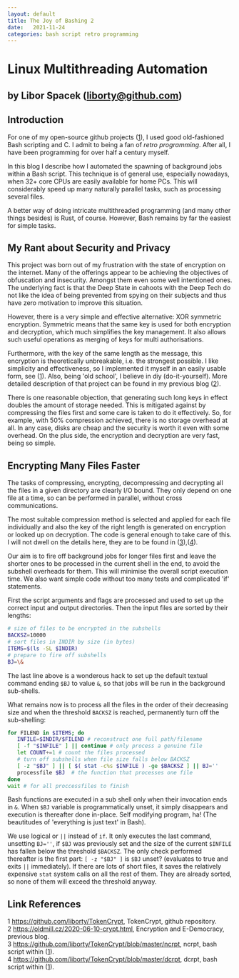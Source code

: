 ```yaml
---
layout: default
title: The Joy of Bashing 2
date:   2021-11-24
categories: bash script retro programming
---
```


# Linux Multithreading Automation

## by Libor Spacek (liborty@github.com)

## Introduction

For one of my open-source github projects ([1]),
I used good old-fashioned Bash scripting and C. I admit to being a fan of *retro programming*. After all, I have been programming for over half a century myself.

In this blog I describe how I automated the spawning of background jobs within a Bash script. This technique is of general use, especially nowadays, when 32+ core CPUs are easily available for home PCs. This will considerably speed up many naturally parallel tasks, such as processing several files.

A better way of doing intricate multithreaded programming (and many other things besides) is Rust, of course. However, Bash remains by far the easiest for simple tasks.

## My Rant about Security and Privacy

This project was born out of my frustration with the state of encryption on the internet. Many of the offerings appear to be achieving the objectives of obfuscation and insecurity. Amongst them even some well intentioned ones. The underlying fact is that the Deep State in cahoots with the  Deep Tech do not like the idea of being prevented from spying on their subjects and thus have zero motivation to improve this situation.

However, there is a very simple and effective alternative: XOR symmetric encryption. Symmetric means that the same key is used for both encryption and decryption, which much simplifies the key management. It also allows such useful operations as merging of keys for multi authorisations.

Furthermore, with the key of the same length as the message, this encryption is theoretically unbreakable, i.e. the strongest possible. I like simplicity and effectiveness, so I implemented it myself in an easily usable form, see ([1]). Also, being 'old school', I believe in diy (do-it-yourself). More detailed description of that project can be found in my previous blog ([2]).

There is one reasonable objection, that generating such long keys in effect doubles the amount of storage needed. This is mitigated against by compressing the files first and some care is taken to do it effectively. So, for example, with 50% compression achieved, there is no storage overhead at all. In any case, disks are cheap and the security is worth it even with some overhead. On the plus side, the encryption and decryption are very fast, being so simple.

## Encrypting Many Files Faster

The tasks of compressing, encrypting, decompressing and decrypting all the files in a given directory are clearly I/O bound. They only depend on one file at a time, so can be performed in parallel, without cross communications.

The most suitable compression method is selected and applied for each file individually and also the key of the right length is generated on encryption or looked up on decryption. The code is general enough to take care of this. I will not dwell on the details here, they are to be found in ([3]),([4]).

Our aim is to fire off background jobs for longer files first and leave the shorter ones to be processed in the current shell in the end, to avoid the subshell overheads for them. This will minimise the overall script execution time. We also want simple code without too many tests and complicated 'if' statements.

First the script arguments and flags are processed and used to set up the correct input and output directories. Then the input files are sorted by their lengths:

```bash
# size of files to be encrypted in the subshells
BACKSZ=10000 
# sort files in INDIR by size (in bytes)
ITEMS=$(ls -SL $INDIR)
# prepare to fire off subshells
BJ=\&
```

The last line above is a wonderous hack to set up the default textual command ending `$BJ` to value `&`, so that jobs will be run in the background sub-shells.

What remains now is to process all the files in the order of their decreasing size and when the threshold `BACKSZ` is reached, permanently turn off the sub-shelling:

```bash
for FILEND in $ITEMS; do
   INFILE=$INDIR/$FILEND # reconstruct one full path/filename
   [ -f "$INFILE" ] || continue # only process a genuine file
   let COUNT+=1 # count the files processed
   # turn off subshells when file size falls below BACKSZ
   [ -z "$BJ" ] || [ $( stat -c%s $INFILE ) -ge $BACKSZ ] || BJ='' 
   processfile $BJ  # the function that processes one file
done
wait # for all proccessfiles to finish
```

Bash functions are executed in a sub shell only when their invocation ends in `&`. When `$BJ` variable is programmatically unset, it simply disappears and execution is thereafter done in-place. Self modifying program, ha! (The beautitudes of 'everything is just text' in Bash).

We use logical or `||` instead of `if`. It only executes the last command, unsetting `BJ=''`, if `$BJ` was previously set and the size of the current `$INFILE` has fallen below the threshold `$BACKSZ`. The only check performed thereafter is the first part: `[ -z "$BJ" ]` is `$BJ` unset? (evaluates to true and exits `||` immediately). If there are lots of short files, it saves the relatively expensive `stat` system calls on all the rest of them. They are already sorted, so none of them will exceed the threshold anyway.

## Link References

1 https://github.com/liborty/TokenCrypt, TokenCrypt, github repository.   
2 https://oldmill.cz/2020-06-10-crypt.html, Encryption and E-Democracy, previous blog.  
3 https://github.com/liborty/TokenCrypt/blob/master/ncrpt, ncrpt, bash script within ([1]).  
4 https://github.com/liborty/TokenCrypt/blob/master/dcrpt, dcrpt, bash script within ([1]).   

[1]: https://github.com/liborty/TokenCrypt "TokenCrypt"
[2]: https://oldmill.cz/2020-06-10-crypt.html "Encryption and E-Democracy"  
[3]: https://github.com/liborty/TokenCrypt/blob/master/ncrpt "ncrpt"
[4]: https://github.com/liborty/TokenCrypt/blob/master/dcrpt "dcrpt"
